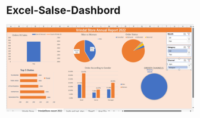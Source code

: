 # Excel-Salse-Dashbord

![Alt text](https://github.com/RituSharma001/Excel-Salse-Dashbord/blob/main/Screenshot%202024-06-12%20105354.png)
